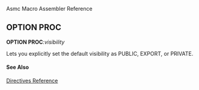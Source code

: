 Asmc Macro Assembler Reference

## OPTION PROC

**OPTION PROC**:_visibility_

Lets you explicitly set the default visibility as PUBLIC, EXPORT, or PRIVATE.

#### See Also

[Directives Reference](readme.md)